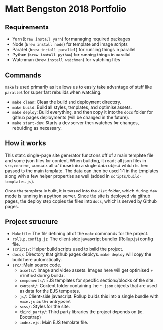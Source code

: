# Matt Bengston 2018 Portfolio

## Requirements

- Yarn (`brew install yarn`) for managing required packages
- Node (`brew install node`) for template and image scripts
- Parallel (`brew install parallel`) for running things in parallel
- Python (`brew install python`) for running things in parallel
- Watchman (`brew install watchman`) for watching files

## Commands

`make` is used primarily as it allows us to easily take advantage of stuff like `parallel` for super fast rebuilds when watching.

- `make clean`: Clean the build and deployment directory.
- `make build`: Build all styles, templates, and optimise assets.
- `make deploy`: Build everything, and then copy it into the `docs` folder for github pages deployments (will be changed in the future).
- `make start-dev`: Starts a dev server then watches for changes, rebuilding as necessary.

## How it works

This static single-page site generator functions off of a main template file and some json files for content. When building, it reads all json files in `src/content`, concats all of those into a single data object which is then passed to the main template. The data can then be used 1:1 in the templates along with a few helper properties as well (added in `scripts/build-templates.js`).

Once the template is built, it is tossed into the `dist` folder, which during dev mode is running in a python server. Since the site is deployed via github pages, the deploy step copies the files into `docs`, which is served by Github pages.

## Project structure

- `Makefile`: The file defining all of the `make` commands for the project.
- `rollup.config.js`: The client-side javascript bundler (Rollup.js) config file.
- `scripts/`: Helper build scripts used to build the project.
- `docs/`: Directory that github pages deploys. `make deploy` will copy the build here automatically.
- `src/`: Main source code.
  - `assets/`: Image and video assets. Images here will get optimised + minified during builds.
  - `components/`: EJS templates for specific sections/blocks of the site.
  - `content/`: Content folder containing the `*.json` objects that are used as data for the EJS templates.
  - `js/`: Client-side javascript. Rollup builds this into a single bundle with `main.js` as the entrypoint.
  - `scss/`: Styles for the site.
  - `third_party/`: Third party libraries the project depends on (ie. Bootstrap)
  - `index.ejs`: Main EJS template file.